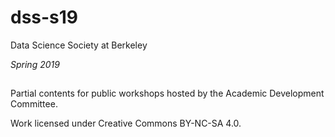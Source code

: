 # dss-s19 #
Data Science Society at Berkeley

*Spring 2019*

##
Partial contents for public workshops hosted by the Academic Development Committee.

Work licensed under Creative Commons BY-NC-SA 4.0.
